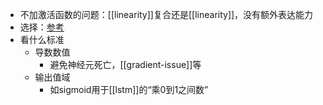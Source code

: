 - 不加激活函数的问题：[[linearity]]复合还是[[linearity]]，没有额外表达能力
- 选择：[参考](https://zhuanlan.zhihu.com/p/30510596)
- 看什么标准
  - 导数数值
    - 避免神经元死亡，[[gradient-issue]]等
  - 输出值域
    - 如sigmoid用于[[lstm]]的“乘0到1之间数”